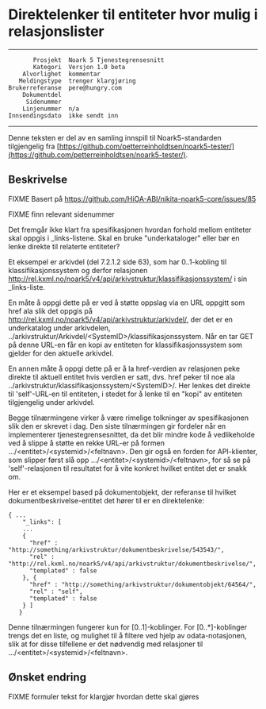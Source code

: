 Direktelenker til entiteter hvor mulig i relasjonslister
========================================================

 ------------------  ---------------------------------
           Prosjekt  Noark 5 Tjenestegrensesnitt
           Kategori  Versjon 1.0 beta
        Alvorlighet  kommentar
       Meldingstype  trenger klargjøring
    Brukerreferanse  pere@hungry.com
        Dokumentdel  
         Sidenummer  
        Linjenummer  n/a
    Innsendingsdato  ikke sendt inn
 ------------------  ---------------------------------

Denne teksten er del av en samling innspill til Noark5-standarden
tilgjengelig fra [https://github.com/petterreinholdtsen/noark5-tester/](https://github.com/petterreinholdtsen/noark5-tester/).

Beskrivelse
-----------

FIXME Basert på https://github.com/HiOA-ABI/nikita-noark5-core/issues/85

FIXME finn relevant sidenummer

Det fremgår ikke klart fra spesifikasjonen hvordan forhold mellom
entiteter skal oppgis i _links-listene.  Skal en bruke
"underkataloger" eller bør en lenke direkte til relaterte entiteter?

Et eksempel er arkivdel (del 7.2.1.2 side 63), som har 0..1-kobling
til klassifikasjonssystem og derfor relasjonen
http://rel.kxml.no/noark5/v4/api/arkivstruktur/klassifikasjonssystem/
i sin _links-liste.

En måte å oppgi dette på er ved å støtte oppslag via en URL oppgitt
som href ala slik det oppgis på
http://rel.kxml.no/noark5/v4/api/arkivstruktur/arkivdel/, der det er
en underkatalog under arkivdelen,
../arkivstruktur/Arkivdel/&lt;SystemID&gt;/klassifikasjonssystem.  Når
en tar GET på denne URL-en får en kopi av entiteten for
klassifikasjonssystem som gjelder for den aktuelle arkivdel.

En annen måte å oppgi dette på er å la href-verdien av relasjonen peke
direkte til aktuell entitet hvis verdien er satt, dvs. href peker til
noe ala ../arkivstruktur/klassifikasjonssystem/&lt;SystemID&gt;/.  Her
lenkes det direkte til 'self'-URL-en til entiteten, i stedet for å
lenke til en "kopi" av entiteten tilgjengelig under arkivdel.

Begge tilnærmingene virker å være rimelige tolkninger av
spesifikasjonen slik den er skrevet i dag.  Den siste tilnærmingen gir
fordeler når en implementerer tjenestegrensesnittet, da det blir
mindre kode å vedlikeholde ved å slippe å støtte en rekke URL-er på
formen .../&lt;entitet&gt;/&lt;systemid&gt;/&lt;feltnavn&gt;.  Den gir
også en forden for API-klienter, som slipper først slå opp
.../&lt;entitet&gt;/&lt;systemid&gt;/&lt;feltnavn&gt;, for så se på
'self'-relasjonen til resultatet for å vite konkret hvilket entitet
det er snakk om.

Her er et eksempel based på dokumentobjekt, der referanse til hvilket
dokumentbeskrivelse-entitet det hører til er en direktelenke:

```
{ ...
    "_links": [
    ...
    {
      "href" : "http://something/arkivstruktur/dokumentbeskrivelse/543543/",
      "rel" : "http://rel.kxml.no/noark5/v4/api/arkivstruktur/dokumentbeskrivelse/",
      "templated" : false
    }, {
      "href" : "http://something/arkivstruktur/dokumentobjekt/64564/",
      "rel" : "self",
      "templated" : false
    } ]
   }
```

Denne tilnærmingen fungerer kun for [0..1]-koblinger.  For
[0..*]-koblinger trengs det en liste, og mulighet til å filtere ved
hjelp av odata-notasjonen, slik at for disse tilfellene er det
nødvendig med relasjoner til
.../&lt;entitet&gt;/&lt;systemid&gt;/&lt;feltnavn&gt;.

Ønsket endring
--------------

FIXME formuler tekst for klargjør hvordan dette skal gjøres
